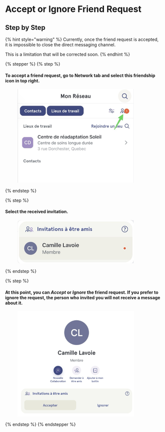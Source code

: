 # Accept or Ignore Friend Request

## Step by Step

{% hint style="warning" %}
Currently, once the friend request is accepted, it is impossible to close the direct messaging channel.

This is a limitation that will be corrected soon.
{% endhint %}

{% stepper %}
{% step %}
#### To accept a friend request, go to Network tab and select this friendship icon in top right.

<div align="left"><figure><img src="../../.gitbook/assets/accepter-ou-ignorer-une-demande-damitie - Step 2.jpeg" alt="" width="375"><figcaption></figcaption></figure></div>
{% endstep %}

{% step %}
#### Select the received invitation.

<div align="left"><figure><img src="../../.gitbook/assets/accepter-ou-ignorer-une-demande-damitie - Step 3.jpeg" alt="" width="375"><figcaption></figcaption></figure></div>
{% endstep %}

{% step %}
#### At this point, you can _Accept_ or _Ignore_ the friend request. If you prefer to ignore the request, the person who invited you will not receive a message about it.

<div align="left"><figure><img src="../../.gitbook/assets/accepter-ou-ignorer-une-demande-damitie - Step 4.jpeg" alt="" width="375"><figcaption></figcaption></figure></div>
{% endstep %}
{% endstepper %}
